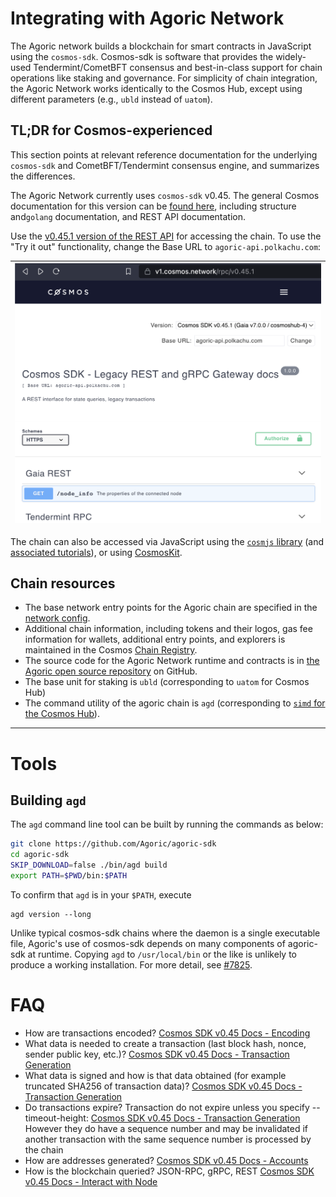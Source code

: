 # Integrating with Agoric Network

The Agoric network builds a blockchain for smart contracts in JavaScript using the `cosmos-sdk`. Cosmos-sdk is software that provides the widely-used Tendermint/CometBFT consensus and best-in-class support for chain operations like staking and governance. For simplicity of chain integration, the Agoric Network works identically to the Cosmos Hub, except using different parameters (e.g., `ubld` instead of `uatom`). 


## TL;DR for Cosmos-experienced

This section points at relevant reference documentation for the underlying `cosmos-sdk` and CometBFT/Tendermint consensus engine, and summarizes the differences.

The Agoric Network currently uses `cosmos-sdk` v0.45. The general Cosmos documentation for this version can be [found here](https://docs.cosmos.network/v0.45/), including structure and`golang` documentation, and REST API documentation. 

Use the [v0.45.1 version of the  REST API](https://v1.cosmos.network/rpc/v0.45.1) for accessing the chain. To use the "Try it out" functionality, change the Base URL to `agoric-api.polkachu.com`:


| ![Alt name of image](./assets/cosmos-api.png) |
|-|

The chain can also be accessed via JavaScript using the [`cosmjs` library](https://github.com/cosmos/cosmjs) (and [associated tutorials](https://tutorials.cosmos.network/tutorials/7-cosmjs/1-cosmjs-intro.html)), or using [CosmosKit](https://cosmoskit.com/).

## Chain resources

- The base network entry points for the Agoric chain are specified in the [network config](https://main.agoric.net/network-config). 
- Additional chain information, including tokens and their logos, gas fee information for wallets, additional entry points, and explorers is maintained in the Cosmos [Chain Registry](https://github.com/cosmos/chain-registry/tree/master/agoric).
- The source code for the Agoric Network runtime and contracts is in [the Agoric open source repository](https://github.com/Agoric/agoric-sdk) on GitHub. 
- The base unit for staking is `ubld` (corresponding to `uatom` for Cosmos Hub)
- The command utility of the agoric chain is `agd` (corresponding to [`simd` for the Cosmos Hub](https://docs.cosmos.network/v0.45/run-node/interact-node.html)). 
---
# Tools
## Building `agd`

The `agd` command line tool can be built by running the commands as below:
```sh
git clone https://github.com/Agoric/agoric-sdk
cd agoric-sdk
SKIP_DOWNLOAD=false ./bin/agd build
export PATH=$PWD/bin:$PATH
```
To confirm that `agd` is in your `$PATH`, execute
```
agd version --long
```
Unlike typical cosmos-sdk chains where the daemon is a single executable file, Agoric's use of cosmos-sdk depends 
on many components of agoric-sdk at runtime. Copying `agd` to `/usr/local/bin` or the like is unlikely to produce
a working installation. For more detail, see [#7825](https://github.com/Agoric/agoric-sdk/issues/7825).

# FAQ

- How are transactions encoded?
[Cosmos SDK v0.45 Docs - Encoding](https://docs.cosmos.network/v0.45/core/encoding.html)
- What data is needed to create a transaction (last block hash, nonce, sender public key, etc.)?
[Cosmos SDK v0.45 Docs - Transaction Generation](https://docs.cosmos.network/v0.45/core/transactions.html#transaction-generation)
- What data is signed and how is that data obtained (for example truncated SHA256 of transaction data)?
[Cosmos SDK v0.45 Docs - Transaction Generation](https://docs.cosmos.network/v0.45/core/transactions.html#transaction-generation)
- Do transactions expire?
Transaction do not expire unless you specify --timeout-height: [Cosmos SDK v0.45 Docs - Transaction Generation](https://docs.cosmos.network/v0.45/core/transactions.html#transaction-generation)
However they do have a sequence number and may be invalidated if another transaction with the same sequence number is processed by the chain
- How are addresses generated?
[Cosmos SDK v0.45 Docs - Accounts](https://docs.cosmos.network/v0.45/basics/accounts.html)
- How is the blockchain queried?
JSON-RPC, gRPC, REST  [Cosmos SDK v0.45 Docs - Interact with Node](https://docs.cosmos.network/v0.45/run-node/interact-node.html)